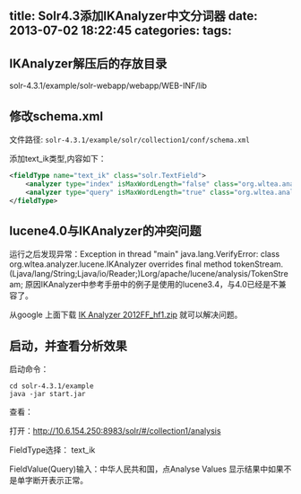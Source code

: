 title: Solr4.3添加IKAnalyzer中文分词器
date: 2013-07-02 18:22:45
categories: 
tags:
---

## IKAnalyzer解压后的存放目录

solr-4.3.1/example/solr-webapp/webapp/WEB-INF/lib

## 修改schema.xml

文件路径: `solr-4.3.1/example/solr/collection1/conf/schema.xml`

添加text_ik类型,内容如下：

```xml
<fieldType name="text_ik" class="solr.TextField">  
    <analyzer type="index" isMaxWordLength="false" class="org.wltea.analyzer.lucene.IKAnalyzer"/>  
    <analyzer type="query" isMaxWordLength="true" class="org.wltea.analyzer.lucene.IKAnalyzer"/>  
</fieldType>  
```

<!--more-->

## lucene4.0与IKAnalyzer的冲突问题

运行之后发现异常：Exception in thread "main" java.lang.VerifyError: class org.wltea.analyzer.lucene.IKAnalyzer overrides final method tokenStream.(Ljava/lang/String;Ljava/io/Reader;)Lorg/apache/lucene/analysis/TokenStream;
原因IKAnalyzer中参考手册中的例子是使用的lucene3.4，与4.0已经是不兼容了。

从google 上面下载 [IK Analyzer 2012FF_hf1.zip](https://ik-analyzer.googlecode.com/files/IK%20Analyzer%202012FF_hf1.zip) 就可以解决问题。

## 启动，并查看分析效果

启动命令：

```
cd solr-4.3.1/example
java -jar start.jar
```

查看：

打开：http://10.6.154.250:8983/solr/#/collection1/analysis

FieldType选择： text_ik

FieldValue(Query)输入：中华人民共和国，点Analyse Values 显示结果中如果不是单字断开表示正常。

